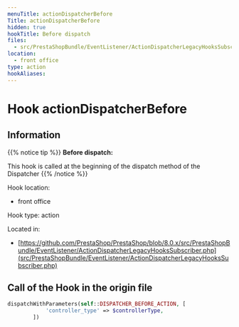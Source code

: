 ```yaml
---
menuTitle: actionDispatcherBefore
Title: actionDispatcherBefore
hidden: true
hookTitle: Before dispatch
files:
  - src/PrestaShopBundle/EventListener/ActionDispatcherLegacyHooksSubscriber.php
location:
  - front office
type: action
hookAliases:
---
```


# Hook actionDispatcherBefore

## Information

{{% notice tip %}}
**Before dispatch:** 

This hook is called at the beginning of the dispatch method of the Dispatcher
{{% /notice %}}

Hook location:
  - front office

Hook type: action

Located in: 
  - [https://github.com/PrestaShop/PrestaShop/blob/8.0.x/src/PrestaShopBundle/EventListener/ActionDispatcherLegacyHooksSubscriber.php](src/PrestaShopBundle/EventListener/ActionDispatcherLegacyHooksSubscriber.php)

## Call of the Hook in the origin file

```php
dispatchWithParameters(self::DISPATCHER_BEFORE_ACTION, [
            'controller_type' => $controllerType,
        ])
```
